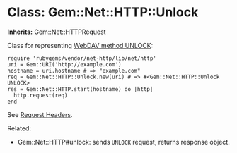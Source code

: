 # Class: Gem::Net::HTTP::Unlock
**Inherits:** Gem::Net::HTTPRequest
    

Class for representing [WebDAV method
UNLOCK](http://www.webdav.org/specs/rfc4918.html#METHOD_UNLOCK):

    require 'rubygems/vendor/net-http/lib/net/http'
    uri = Gem::URI('http://example.com')
    hostname = uri.hostname # => "example.com"
    req = Gem::Net::HTTP::Unlock.new(uri) # => #<Gem::Net::HTTP::Unlock UNLOCK>
    res = Gem::Net::HTTP.start(hostname) do |http|
      http.request(req)
    end

See [Request Headers](rdoc-ref:Gem::Net::HTTPRequest@Request+Headers).

Related:

*   Gem::Net::HTTP#unlock: sends `UNLOCK` request, returns response object.



